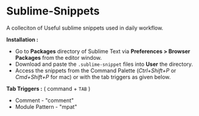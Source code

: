 Sublime-Snippets
================

A colleciton of Useful sublime snippets used in daily workflow.

**Installation :**

* Go to **Packages** directory of Sublime Text via **Preferences > Browser Packages** from the editor window.
* Download and paste the `.sublime-snippet` files into **User** the directory.
* Access the snippets from the Command Palette (*Ctrl+Shift+P* or *Cmd+Shift+P* for mac) or with the tab triggers as given below.

**Tab Triggers :** ( command + `TAB` )

* Comment  - "comment" 
* Module Pattern - "mpat" 






